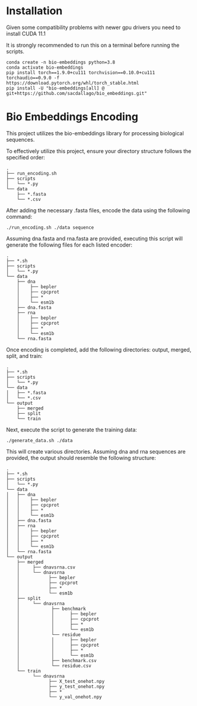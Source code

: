 # Installation
Given some compatibility problems with newer gpu drivers you need to install CUDA 11.1

It is strongly recommended to run this on a terminal before running the scripts.
```
conda create -n bio-embeddings python=3.8
conda activate bio-embeddings
pip install torch==1.9.0+cu111 torchvision==0.10.0+cu111 torchaudio==0.9.0 -f https://download.pytorch.org/whl/torch_stable.html
pip install -U "bio-embeddings[all] @ git+https://github.com/sacdallago/bio_embeddings.git"
```

# Bio Embeddings Encoding
This project utilizes the bio-embeddings library for processing biological sequences.

To effectively utilize this project, ensure your directory structure follows the specified order:
```
.
├── run_encoding.sh
├── scripts
│   └── *.py
└── data
    ├── *.fasta
    └── *.csv
```
After adding the necessary .fasta files, encode the data using the following command:
```
./run_encoding.sh ./data sequence
```
Assuming dna.fasta and rna.fasta are provided, executing this script will generate the following files for each listed encoder:
```
.
├── *.sh
├── scripts
│   └── *.py
└── data
    ├── dna
    │    ├── bepler
    │    ├── cpcprot
    │    ├── *
    │    └── esm1b
    ├── dna.fasta
    ├── rna
    │    ├── bepler
    │    ├── cpcprot
    │    ├── *
    │    └── esm1b
    └── rna.fasta
```
Once encoding is completed, add the following directories: output, merged, split, and train:
```
.
├── *.sh
├── scripts
│   └── *.py
└── data
│   ├── *.fasta
│   └── *.csv
└── output
    ├── merged
    ├── split
    └── train
```
Next, execute the script to generate the training data:
```
./generate_data.sh ./data
```
This will create various directories. Assuming dna and rna sequences are provided, the output should resemble the following structure:
```
.
├── *.sh
├── scripts
│   └── *.py
└── data
│   ├── dna
│   │    ├── bepler
│   │    ├── cpcprot
│   │    ├── *
│   │    └── esm1b
│   ├── dna.fasta
│   ├── rna
│   │    ├── bepler
│   │    ├── cpcprot
│   │    ├── *
│   │    └── esm1b
│   └── rna.fasta
└── output
    ├── merged
    │     ├── dnavsrna.csv
    │     └── dnavsrna
    │           ├── bepler
    │           ├── cpcprot
    │           ├── *
    │           └── esm1b
    ├── split
    │     └── dnavsrna
    │            ├── benchmark
    │            │      ├── bepler
    │            │      ├── cpcprot
    │            │      ├── *
    │            │      └── esm1b  
    │            └── residue
    │            │      ├── bepler
    │            │      ├── cpcprot
    │            │      ├── *
    │            │      └── esm1b
    │            ├── benchmark.csv
    │            └── residue.csv
    └── train
          └── dnavsrna
                ├── X_test_onehot.npy
                ├── y_test_onehot.npy
                ├── *
                └── y_val_onehot.npy
```
